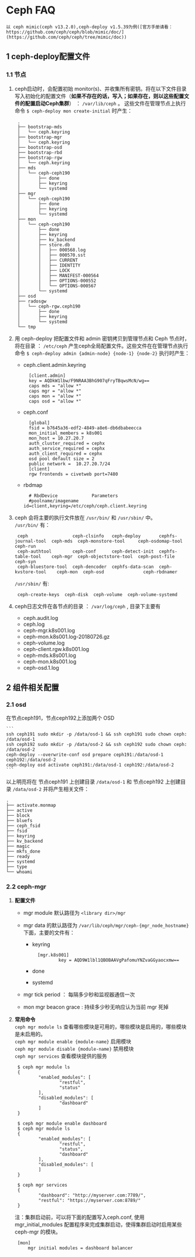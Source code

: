 # Ceph FAQ 
`以 ceph mimic(ceph v13.2.0),ceph-deploy v1.5.39为例([官方手册请看：https://github.com/ceph/ceph/blob/mimic/doc/](https://github.com/ceph/ceph/tree/mimic/doc))`
## 1 ceph-deploy配置文件
### 1.1 节点
1. ceph启动时，会配置初始 monitor(s)、并收集所有密钥。将在以下文件目录写入初始化的配置文件（**如果不存在的话，写入；如果存在，则以这些配置文件的配置启动Ceph集群**） ： `/var/lib/ceph` 。
这些文件在管理节点上执行命令  `$ ceph-deploy mon create-initial`  时产生：

	>	
		.
		├── bootstrap-mds
		│   └── ceph.keyring
		├── bootstrap-mgr
		│   └── ceph.keyring
		├── bootstrap-osd
		├── bootstrap-rbd
		├── bootstrap-rgw
		│   └── ceph.keyring
		├── mds
		│   └── ceph-ceph190
		│       ├── done
		│       ├── keyring
		│       └── systemd
		├── mgr
		│   └── ceph-ceph190
		│       ├── done
		│       ├── keyring
		│       └── systemd
		├── mon
		│   └── ceph-ceph190
		│       ├── done
		│       ├── keyring
		│       ├── kv_backend
		│       ├── store.db
		│       │   ├── 000568.log
		│       │   ├── 000570.sst
		│       │   ├── CURRENT
		│       │   ├── IDENTITY
		│       │   ├── LOCK
		│       │   ├── MANIFEST-000564
		│       │   ├── OPTIONS-000552
		│       │   └── OPTIONS-000567
		│       └── systemd
		├── osd
		├── radosgw
		│   └── ceph-rgw.ceph190
		│       ├── done
		│       ├── keyring
		│       └── systemd
		└── tmp
    >	

1. 用 ceph-deploy 把配置文件和 admin 密钥拷贝到管理节点和 Ceph 节点时，将在目录 ： `/etc/ceph` 产生ceph全局配置文件。这些文件在在管理节点执行命令  `$ ceph-deploy admin {admin-node} {node-1} {node-2}`  执行时产生：
	- ceph.client.admin.keyring  

		>	
			[client.admin]
	        key = AQDkW1lbw/F9NRAA3BhG907qFryTBqwsMcN/wg==
	        caps mds = "allow *"
	        caps mgr = "allow *"
	        caps mon = "allow *"
	        caps osd = "allow *"
	    >

	- ceph.conf

		>	
			[global]
			fsid = b7645a36-edf2-4849-a8e6-db6dbabeecca
			mon_initial_members = k8s001
			mon_host = 10.27.20.7
			auth_cluster_required = cephx
			auth_service_required = cephx
			auth_client_required = cephx
			osd pool default size = 2
			public network =  10.27.20.7/24
			[client]
			rgw frontends = civetweb port=7480
	    >

	- rbdmap

		>	
			# RbdDevice             Parameters
			#poolname/imagename     id=client,keyring=/etc/ceph/ceph.client.keyring
	    >	

1. ceph 会将主要的执行文件放在 `/usr/bin/` 和  `/usr/sbin/` 中。    
	`/usr/bin/` 有：

	>	
		ceph                 ceph-clsinfo   ceph-deploy       cephfs-journal-tool  ceph-mds  ceph-monstore-tool     ceph-osdomap-tool  ceph-run
		ceph-authtool        ceph-conf      ceph-detect-init  cephfs-table-tool    ceph-mgr  ceph-objectstore-tool  ceph-post-file     ceph-syn
		ceph-bluestore-tool  ceph-dencoder  cephfs-data-scan  ceph-kvstore-tool    ceph-mon  ceph-osd               ceph-rbdnamer
    >

	`/usr/sbin/` 有:

	>	
		ceph-create-keys  ceph-disk  ceph-volume  ceph-volume-systemd
    >
       
1. ceph日志文件在各节点的目录 ： `/var/log/ceph` , 目录下主要有

	- ceph.audit.log              
	- ceph.log             
	- ceph-mgr.k8s001.log  
	- ceph-mon.k8s001.log-20180726.gz  
	- ceph-volume.log
	- ceph-client.rgw.k8s001.log  
	- ceph-mds.k8s001.log  
	- ceph-mon.k8s001.log  
	- ceph-osd.1.log

## 2 组件相关配置
### 2.1 osd
在节点ceph191，节点ceph192上添加两个 OSD 

	```
	ssh ceph191 sudo mkdir -p /data/osd-1 && ssh ceph191 sudo chown ceph: /data/osd-1
	ssh ceph192 sudo mkdir -p /data/osd-2 && ssh ceph192 sudo chown ceph: /data/osd-2
	ceph-deploy --overwrite-conf osd prepare ceph191:/data/osd-1 ceph192:/data/osd-2
	ceph-deploy osd activate ceph191:/data/osd-1 ceph192:/data/osd-2
	```
以上明亮将在 节点ceph191 上创建目录 `/data/osd-1` 和 节点ceph192 上创建目录 `/data/osd-2` 并将产生相关文件：

>	
	.
	├── activate.monmap
	├── active
	├── block
	├── bluefs
	├── ceph_fsid
	├── fsid
	├── keyring
	├── kv_backend
	├── magic
	├── mkfs_done
	├── ready
	├── systemd
	├── type
	└── whoami
>

### 2.2 ceph-mgr
1. **配置文件**  
	- mgr module 默认路径为 `<library dir>/mgr`  
	- mgr data 的默认路径为 `/var/lib/ceph/mgr/ceph-{mgr_node_hostname}` 下面，主要的文件有：
		- keyring  

			>	
				[mgr.k8s001]
				        key = AQD9W1lbl1QBOBAAVgPafomuYNZvaGGyaocxmw==
		    >

		- done 
		- systemd

	- mgr tick period ： 每隔多少秒和监视器通信一次  
	- mon mgr beacon grace : 持续多少秒无响应认为当前 mgr 死掉  

2. **常用命令**  
`ceph mgr module ls`  查看哪些模块是可用的，哪些模块是启用的，哪些模块是未启用的。  
`ceph mgr module enable {module-name}`  启用模块    
`ceph mgr module disable {module-name}` 禁用模块   
`ceph mgr services`  查看模块提供的服务  

	>	
		$ ceph mgr module ls
		{
		        "enabled_modules": [
		                "restful",
		                "status"
		        ],
		        "disabled_modules": [
		                "dashboard"
		        ]
		}
	>	
		$ ceph mgr module enable dashboard
		$ ceph mgr module ls
		{
		        "enabled_modules": [
		                "restful",
		                "status",
		                "dashboard"
		        ],
		        "disabled_modules": [
		        ]
		}
	>	
		$ ceph mgr services
		{
		        "dashboard": "http://myserver.com:7789/",
		        "restful": "https://myserver.com:8789/"
		}
    >

	注：集群启动前，可以将下面的配置写入ceph.conf, 使用 mgr_initial_modules 配置程序来完成集群启动，使得集群启动时启用某些 ceph-mgr 的模块。
		
	>	
		[mon]
		    mgr initial modules = dashboard balancer
    >
